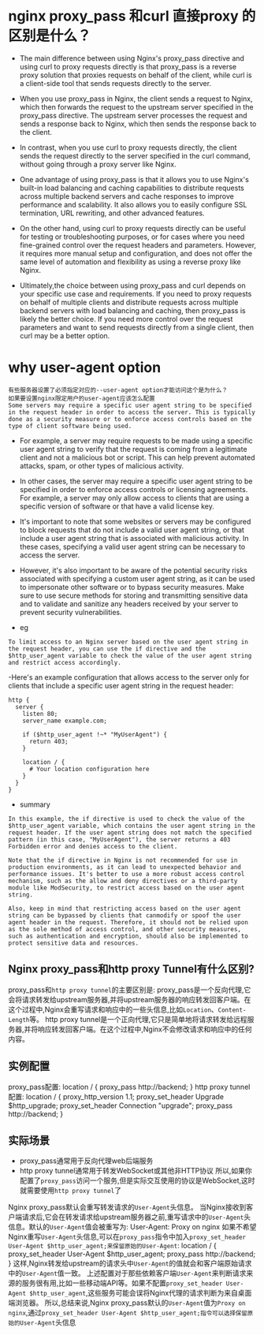 # nginx proxy_pass 和curl 直接proxy 的区别是什么？
- The main difference between using Nginx's proxy_pass directive and using curl to proxy requests directly is that proxy_pass is a reverse proxy solution that proxies requests on behalf of the client, while curl is a client-side tool that sends requests directly to the server.

-  When you use proxy_pass in Nginx, the client sends a request to Nginx, which then forwards the request to the upstream server specified in the proxy_pass directive. The upstream server processes the request and sends a response back to Nginx, which then sends the response back to the client.

- In contrast, when you use curl to proxy requests directly, the client sends the request directly to the server specified in the curl command, without going through a proxy server like Nginx.

-  One advantage of using proxy_pass is that it allows you to use Nginx's built-in load balancing and caching capabilities to distribute requests across multiple backend servers and cache responses to improve performance and scalability. It also allows you to easily configure SSL termination, URL rewriting, and other advanced features.

- On the other hand, using curl to proxy requests directly can be useful for testing or troubleshooting purposes, or for cases where you need fine-grained control over the request headers and parameters. However, it requires more manual setup and configuration, and does not offer the same level of automation and flexibility as using a reverse proxy like Nginx.

- Ultimately,the choice between using proxy_pass and curl depends on your specific use case and requirements. If you need to proxy requests on behalf of multiple clients and distribute requests across multiple backend servers with load balancing and caching, then proxy_pass is likely the better choice. If you need more control over the request parameters and want to send requests directly from a single client, then curl may be a better option.

# why user-agent option
```
有些服务器设置了必须指定对应的--user-agent option才能访问这个是为什么？
如果要设置nginx限定用户的user-agent应该怎么配置
Some servers may require a specific user agent string to be specified in the request header in order to access the server. This is typically done as a security measure or to enforce access controls based on the type of client software being used.
```
- For example, a server may require requests to be made using a specific user agent string to verify that the request is coming from a legitimate client and not a malicious bot or script. This can help prevent automated attacks, spam, or other types of malicious activity.

- In other cases, the server may require a specific user agent string to be specified in order to enforce access controls or licensing agreements. For example, a server may only allow access to clients that are using a specific version of software or that have a valid license key.

- It's important to note that some websites or servers may be configured to block requests that do not include a valid user agent string, or that include a user agent string that is associated with malicious activity. In these cases, specifying a valid user agent string can be necessary to access the server.

- However, it's also important to be aware of the potential security risks associated with specifying a custom user agent string, as it can be used to impersonate other software or to bypass security measures. Make sure to use secure methods for storing and transmitting sensitive data and to validate and sanitize any headers received by your server to prevent security vulnerabilities.


- eg
```
To limit access to an Nginx server based on the user agent string in the request header, you can use the if directive and the $http_user_agent variable to check the value of the user agent string and restrict access accordingly.
```
-Here's an example configuration that allows access to the server only for clients that include a specific user agent string in the request header:
```
http {
  server {
    listen 80;
    server_name example.com;

    if ($http_user_agent !~* "MyUserAgent") {
      return 403;
    }

    location / {
      # Your location configuration here
    }
  }
}
```
- summary
```
In this example, the if directive is used to check the value of the $http_user_agent variable, which contains the user agent string in the request header. If the user agent string does not match the specified pattern (in this case, "MyUserAgent"), the server returns a 403 Forbidden error and denies access to the client.

Note that the if directive in Nginx is not recommended for use in production environments, as it can lead to unexpected behavior and performance issues. It's better to use a more robust access control mechanism, such as the allow and deny directives or a third-party module like ModSecurity, to restrict access based on the user agent string.

Also, keep in mind that restricting access based on the user agent string can be bypassed by clients that canmodify or spoof the user agent header in the request. Therefore, it should not be relied upon as the sole method of access control, and other security measures, such as authentication and encryption, should also be implemented to protect sensitive data and resources.

```

## Nginx proxy_pass和http proxy Tunnel有什么区别?
proxy_pass和`http proxy tunnel`的主要区别是:
proxy_pass是一个反向代理,它会将请求转发给upstream服务器,并将upstream服务器的响应转发回客户端。在这个过程中,Nginx会重写请求和响应中的一些头信息,比如`Location`、`Content-Length`等。
http proxy tunnel是一个正向代理,它只是简单地将请求转发给远程服务器,并将响应转发回客户端。在这个过程中,Nginx不会修改请求和响应中的任何内容。
## 实例配置
proxy_pass配置:
location / {
    proxy_pass http://backend;
}
http proxy tunnel配置:
location / {
    proxy_http_version 1.1;
    proxy_set_header Upgrade $http_upgrade;
    proxy_set_header Connection "upgrade";
    proxy_pass http://backend;
}
## 实际场景
- proxy_pass通常用于反向代理web后端服务
- http proxy tunnel通常用于转发WebSocket或其他非HTTP协议
所以,如果你配置了`proxy_pass`访问一个服务,但是实际交互使用的协议是WebSocket,这时就需要使用`http proxy tunnel`了

Nginx proxy_pass默认会重写转发请求的`User-Agent`头信息。
当Nginx接收到客户端请求后,它会在转发请求给upstream服务器之前,重写请求中的`User-Agent`头信息。默认的`User-Agent`值会被重写为:
User-Agent: Proxy on nginx
如果不希望Nginx重写`User-Agent`头信息,可以在`proxy_pass`指令中加入`proxy_set_header User-Agent $http_user_agent;来保留原始的User-Agent`:
location / {
    proxy_set_header User-Agent $http_user_agent;
    proxy_pass http://backend;
}
这样,Nginx转发给upstream的请求头中`User-Agent`的值就会和客户端原始请求中的`User-Agent`值一致。
上述配置对于那些依赖客户端`User-Agent`来判断请求来源的服务很有用,比如一些移动端API等。如果不配置`proxy_set_header User-Agent $http_user_agent`,这些服务可能会误将Nginx代理的请求判断为来自桌面端浏览器。
所以,总结来说,Nginx proxy_pass默认的`User-Agent`值为`Proxy on nginx`,通过`proxy_set_header User-Agent $http_user_agent;指令可以选择保留原始的User-Agent`头信息
